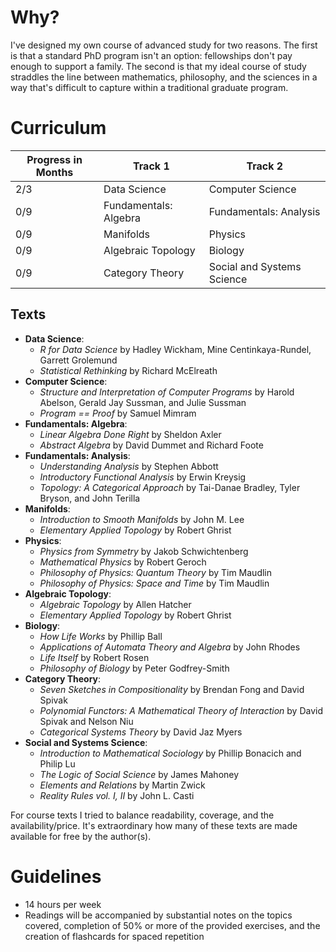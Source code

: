 
# Why?
I've designed my own course of advanced study for two reasons. The first is that a standard PhD program isn't an option: fellowships don't pay enough to support a family. The second is that my ideal course of study straddles the line between mathematics, philosophy, and the sciences in a way that's difficult to capture within a traditional graduate program.


# Curriculum

|Progress in Months| Track 1                    | Track 2                     |
| ---------------- | -------------------------- | --------------------------- |
| 2/3              | Data Science               | Computer Science            |
| 0/9              | Fundamentals: Algebra      | Fundamentals: Analysis      |
| 0/9              | Manifolds                  | Physics                     |
| 0/9              | Algebraic Topology         | Biology                     |
| 0/9              | Category Theory            | Social and Systems Science  |

## Texts
- **Data Science**: 
	- *R for Data Science* by Hadley Wickham, Mine Centinkaya-Rundel, Garrett Grolemund
	- *Statistical Rethinking* by Richard McElreath
- **Computer Science**: 
	- *Structure and Interpretation of Computer Programs* by Harold Abelson, Gerald Jay Sussman, and Julie Sussman
	- *Program == Proof* by Samuel Mimram
- **Fundamentals: Algebra**: 
	- *Linear Algebra Done Right* by Sheldon Axler
	- *Abstract Algebra* by David Dummet and Richard Foote
- **Fundamentals: Analysis**: 
	- *Understanding Analysis* by Stephen Abbott
	- *Introductory Functional Analysis* by Erwin Kreysig
	- *Topology: A Categorical Approach* by Tai-Danae Bradley, Tyler Bryson, and John Terilla
- **Manifolds**: 
	- *Introduction to Smooth Manifolds* by John M. Lee
	- *Elementary Applied Topology* by Robert Ghrist
- **Physics**: 
	- *Physics from Symmetry* by Jakob Schwichtenberg
	- *Mathematical Physics* by Robert Geroch
	- *Philosophy of Physics: Quantum Theory* by Tim Maudlin
	- *Philosophy of Physics: Space and Time* by Tim Maudlin
- **Algebraic Topology**: 
	- *Algebraic Topology* by Allen Hatcher
	- *Elementary Applied Topology* by Robert Ghrist
- **Biology**:
	- *How Life Works* by Phillip Ball
	- *Applications of Automata Theory and Algebra* by John Rhodes
	- *Life Itself* by Robert Rosen
	- *Philosophy of Biology* by Peter Godfrey-Smith
- **Category Theory**: 
	- *Seven Sketches in Compositionality* by Brendan Fong and David Spivak
	- *Polynomial Functors: A Mathematical Theory of Interaction* by David Spivak and Nelson Niu
	- *Categorical Systems Theory* by David Jaz Myers
- **Social and Systems Science**:
	- *Introduction to Mathematical Sociology* by Phillip Bonacich and Philip Lu
	- *The Logic of Social Science* by James Mahoney
	- *Elements and Relations* by Martin Zwick
	- *Reality Rules vol. I, II* by John L. Casti
	


For course texts I tried to balance readability, coverage, and the availability/price. It's extraordinary how many of these texts are made available for free by the author(s).

# Guidelines
- 14 hours per week
- Readings will be accompanied by substantial notes on the topics covered, completion of 50% or more of the provided exercises, and the creation of flashcards for spaced repetition